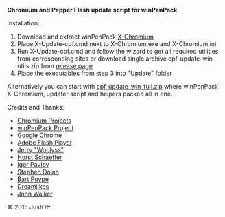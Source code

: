 **Chromium and Pepper Flash update script for winPenPack**

Installation:

1. Download and extract winPenPack [X-Chromium](http://www.winpenpack.com/en/download.php?view.1082)
2. Place X-Update-cpf.cmd next to X-Chromium.exe and X-Chromium.ini
3. Run X-Update-cpf.cmd and follow the wizard to get all required utilities from corresponding sites or download single archive cpf-update-win-utils.zip from [release page](https://github.com/JustOff/cpf-update-win/releases/latest)
4. Place the executables from step 3 into "Update" folder
 
Alternatively you can start with [cpf-update-win-full.zip](https://github.com/JustOff/cpf-update-win/releases/latest) where winPenPack X-Chromium, updater script and helpers packed all in one.

Credits and Thanks:
* [Chromium Projects](http://www.chromium.org/)
* [winPenPack Project](http://www.winpenpack.com/)
* [Google Chrome](https://www.google.com/chrome/)
* [Adobe Flash Player](http://get.adobe.com/flashplayer/)
* [Jerry "Woolyss"](http://chromium.woolyss.com/)
* [Horst Schaeffer](http://www.horstmuc.de/)
* [Igor Pavlov](http://www.7-zip.org/)
* [Stephen Dolan](http://stedolan.github.io/jq/)
* [Bart Puype](http://users.ugent.be/~bpuype/wget/)
* [Dreamlikes](https://code.google.com/p/gnu-on-windows/)
* [John Walker](https://www.fourmilab.ch/md5/)

&copy; 2015 JustOff
